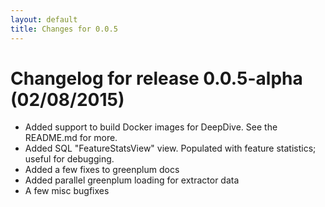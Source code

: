 ```yaml
---
layout: default
title: Changes for 0.0.5
---
```


# Changelog for release 0.0.5-alpha (02/08/2015)

- Added support to build Docker images for DeepDive.  See the README.md for more.
- Added SQL "FeatureStatsView" view.  Populated with feature
  statistics; useful for debugging.
- Added a few fixes to greenplum docs
- Added parallel greenplum loading for extractor data
- A few misc bugfixes

